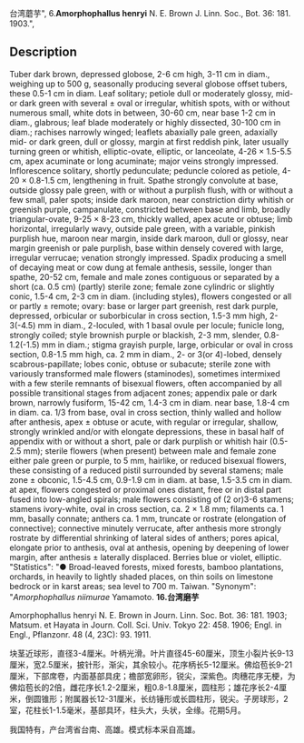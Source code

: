 台湾蘑芋",
6.**Amorphophallus henryi** N. E. Brown J. Linn. Soc., Bot. 36: 181. 1903.",

## Description
Tuber dark brown, depressed globose, 2-6 cm high, 3-11 cm in diam., weighing up to 500 g, seasonally producing several globose offset tubers, these 0.5-1 cm in diam. Leaf solitary; petiole dull or moderately glossy, mid- or dark green with several ± oval or irregular, whitish spots, with or without numerous small, white dots in between, 30-60 cm, near base 1-2 cm in diam., glabrous; leaf blade moderately or highly dissected, 30-100 cm in diam.; rachises narrowly winged; leaflets abaxially pale green, adaxially mid- or dark green, dull or glossy, margin at first reddish pink, later usually turning green or whitish, elliptic-ovate, elliptic, or lanceolate, 4-26 × 1.5-5.5 cm, apex acuminate or long acuminate; major veins strongly impressed. Inflorescence solitary, shortly pedunculate; peduncle colored as petiole, 4-20 × 0.8-1.5 cm, lengthening in fruit. Spathe strongly convolute at base, outside glossy pale green, with or without a purplish flush, with or without a few small, paler spots; inside dark maroon, near constriction dirty whitish or greenish purple, campanulate, constricted between base and limb, broadly triangular-ovate, 9-25 × 8-23 cm, thickly walled, apex acute or obtuse; limb horizontal, irregularly wavy, outside pale green, with a variable, pinkish purplish hue, maroon near margin, inside dark maroon, dull or glossy, near margin greenish or pale purplish, base within densely covered with large, irregular verrucae; venation strongly impressed. Spadix producing a smell of decaying meat or cow dung at female anthesis, sessile, longer than spathe, 20-52 cm, female and male zones contiguous or separated by a short (ca. 0.5 cm) (partly) sterile zone; female zone cylindric or slightly conic, 1.5-4 cm, 2-3 cm in diam. (including styles), flowers congested or all or partly ± remote; ovary: base or larger part greenish, rest dark purple, depressed, orbicular or suborbicular in cross section, 1.5-3 mm high, 2-3(-4.5) mm in diam., 2-loculed, with 1 basal ovule per locule; funicle long, strongly coiled; style brownish purple or blackish, 2-3 mm, slender, 0.8-1.2(-1.5) mm in diam.; stigma grayish purple, large, orbicular or oval in cross section, 0.8-1.5 mm high, ca. 2 mm in diam., 2- or 3(or 4)-lobed, densely scabrous-papillate; lobes conic, obtuse or subacute; sterile zone with variously transformed male flowers (staminodes), sometimes intermixed with a few sterile remnants of bisexual flowers, often accompanied by all possible transitional stages from adjacent zones; appendix pale or dark brown, narrowly fusiform, 15-42 cm, 1.4-3 cm in diam. near base, 1.8-4 cm in diam. ca. 1/3 from base, oval in cross section, thinly walled and hollow after anthesis, apex ± obtuse or acute, with regular or irregular, shallow, strongly wrinkled and/or with elongate depressions, these in basal half of appendix with or without a short, pale or dark purplish or whitish hair (0.5-2.5 mm); sterile flowers (when present) between male and female zone either pale green or purple, to 5 mm, hairlike, or reduced bisexual flowers, these consisting of a reduced pistil surrounded by several stamens; male zone ± obconic, 1.5-4.5 cm, 0.9-1.9 cm in diam. at base, 1.5-3.5 cm in diam. at apex, flowers congested or proximal ones distant, free or in distal part fused into low-angled spirals; male flowers consisting of (2 or)3-6 stamens; stamens ivory-white, oval in cross section, ca. 2 × 1.8 mm; filaments ca. 1 mm, basally connate; anthers ca. 1 mm, truncate or rostrate (elongation of connective); connective minutely verrucate, after anthesis more strongly rostrate by differential shrinking of lateral sides of anthers; pores apical, elongate prior to anthesis, oval at anthesis, opening by deepening of lower margin, after anthesis ± laterally displaced. Berries blue or violet, elliptic.
  "Statistics": "● Broad-leaved forests, mixed forests, bamboo plantations, orchards, in heavily to lightly shaded places, on thin soils on limestone bedrock or in karst areas; sea level to 700 m. Taiwan.
  "Synonym": "*Amorphophallus niimurae* Yamamoto.
**16.台湾磨芋**

Amorphophallus henryi N. E. Brown in Journ. Linn. Soc. Bot. 36: 181. 1903; Matsum. et Hayata in Journ. Coll. Sci. Univ. Tokyo 22: 458. 1906; Engl. in Engl., Pflanzonr. 48 (4, 23C): 93. 1911.

块茎近球形，直径3-4厘米。叶柄光滑。叶片直径45-60厘米，顶生小裂片长9-13厘米，宽2.5厘米，披针形，渐尖，其余较小。花序柄长5-12厘米。佛焰苞长9-21厘米，下部席卷，内面基部具疣；檐部宽卵形，锐尖，深紫色。肉穗花序无梗，为佛焰苞长的2倍，雌花序长1.2-2厘米，粗0.8-1.8厘米，圆柱形；雄花序长2-4厘米，倒圆锥形；附属器长12-31厘米，长纺锤形或长圆柱形，锐尖。子房球形，2室，花柱长1-1.5毫米，基部具环，柱头大，头状，全缘。花期5月。

我国特有，产台湾省台南、高雄。模式标本采自高雄。
